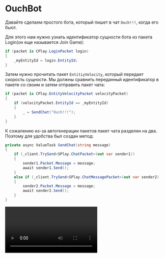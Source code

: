 # OuchBot

Давайте сделаем простого бота, который пишет в чат `Ouch!!!`, когда его бьют.

Для этого нам нужно узнать идентификатор сущности бота из пакета Login(он еще называется Join Game):

```C#
if (packet is CPlay.LoginPacket login)
{
    _myEntityId = login.EntityId;
}
```

Затем нужно прочитать пакет `EntitiyVelocity`, который передает скорость сущности. Мы должны сравнить 
переданный идентификатор в пакете со своим и затем отправить пакет чата:

```C#
if (packet is CPlay.EntityVelocityPacket velocityPacket)
{
    if (velocityPacket.EntityId == _myEntityId)
    {
        _ = SendChat("Ouch!!!");
    }
}
```

К сожалению из-за автогенерации пакетов пакет чата разделен на два. Поэтому для удобства был создан метод:

```C#
private async ValueTask SendChat(string message)
{
    if (_client.TrySend<SPlay.ChatPacket>(out var sender1))
    {
        sender1.Packet.Message = message;
        await sender1.Send();
    }
    else if (_client.TrySend<SPlay.ChatMessagePacket>(out var sender2))
    {
        sender2.Packet.Message = message;
        await sender2.Send();
    }
}
```

<video src="../videos/ouchbot-preview.mp4"/>